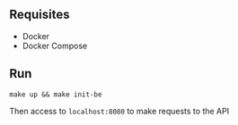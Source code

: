 ## Requisites

* Docker
* Docker Compose

## Run

`make up && make init-be`

Then access to `localhost:8080` to make requests to the API
